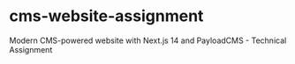 # cms-website-assignment
Modern CMS-powered website with Next.js 14 and PayloadCMS - Technical Assignment
